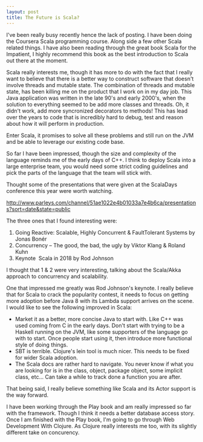 ```yaml
---
layout: post
title: The Future is Scala?
---
```


I've been really busy recently hence the lack of posting. I have been doing the Coursera Scala programming course. Along side a few other Scala related things. I have also been reading through the great book Scala for the Impatient, I highly recommend this book as the best introduction to Scala out there at the moment.

Scala really interests me, though it has more to do with the fact that I really want to believe that there is a better way to construct software that doesn't involve threads and mutable state. The combination of threads and mutable state, has been killing me on the product that I work on in my day job. This Java application was written in the late 90's and early 2000's, when the solution to everything seemed to be add more classes and threads. Oh, it didn't work, add more syncronized decorators to methods! This has lead over the years to code that is incredibly hard to debug, test and reason about how it will perform in production.

Enter Scala, it promises to solve all these problems and still run on the JVM and be able to leverage our existing code base.

So far I have been impressed, though the size and complexity of the language reminds me of the early days of C++. I think to deploy Scala into a large enterprise team, you would need some strict coding guidelines and pick the parts of the language that the team will stick with.

Thought some of the presentations that were given at the ScalaDays conference this year were worth watching.

http://www.parleys.com/channel/51ae1022e4b01033a7e4b6ca/presentations?sort=date&state=public

The three ones that I found interesting were:
1. Going Reactive: Scalable, Highly Concurrent & Fault­Tolerant Systems by Jonas Bonér 
2. Concurrency – The good, the bad, the ugly by Viktor Klang & Roland Kuhn
3. Keynote ­ Scala in 2018 by Rod Johnson

I thought that 1 & 2 were very interesting, talking about the Scala/Akka approach to concurrency and scalability.

One that impressed me greatly was Rod Johnson's keynote. I really believe that for Scala to crack the popularity contest, it needs to focus on getting more adoption before Java 8 with its Lambda support arrives on the scene. I would like to see the following improved in Scala:
* Market it as a better, more concise Java to start with. Like C++ was used coming from C in the early days. Don't start with trying to be a Haskell running on the JVM, like some supporters of the language go with to start. Once people start using it, then introduce more functional style of doing things.
* SBT is terrible. Clojure's lein tool is much nicer. This needs to be fixed for wider Scala adoption.
* The Scala docs are rather hard to navigate. You never know if what you are looking for is in the class, object, package object, some implicit class, etc... Can take a while to track done a function you are after.

That being said, I really believe something like Scala and its Actor support is the way forward.

I have been working through the Play book and am really impressed so far with the framework. Though I think it needs a better database access story.
Once I am finished with the Play book, I'm going to go through Web Development With Clojure. As Clojure really interests me too, with its slightly different take on concurency.
